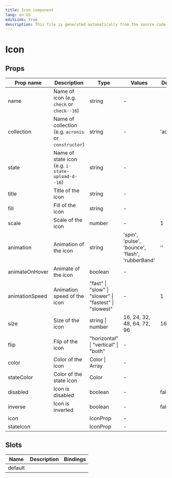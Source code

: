 ```yaml
---
title: Icon component
lang: en-US
editLink: true
description: This file is generated automatically from the source code. Changes made here will be lost.
---
```


# Icon

<!--@include: ./icon.doc.md-->

## Props

| Prop name      | Description                                          | Type                                                   | Values                                           | Default   |
| -------------- | ---------------------------------------------------- | ------------------------------------------------------ | ------------------------------------------------ | --------- |
| name           | Name of icon (e.g. `check` or `check--16`)           | string                                                 | -                                                |           |
| collection     | Name of collection (e.g. `acronis` or `constructor`) | string                                                 | -                                                | 'acronis' |
| state          | Name of state icon (e.g. `i-state-upload-d--16`)     | string                                                 | -                                                |           |
| title          | Title of the icon                                    | string                                                 | -                                                |           |
| fill           | Fill of the icon                                     | string                                                 | -                                                |           |
| scale          | Scale of the icon                                    | number                                                 | -                                                | 1         |
| animation      | Animation of the icon                                | string                                                 | 'spin', 'pulse', 'bounce', 'flash', 'rubberBand' | ''        |
| animateOnHover | Animate of the icon                                  | boolean                                                | -                                                |           |
| animationSpeed | Animation speed of the icon                          | "fast" \| "slow" \| "slower" \| "fastest" \| "slowest" | -                                                | 1         |
| size           | Size of the icon                                     | string \| number                                       | 16, 24, 32, 48, 64, 72, 96                       | 16        |
| flip           | Flip of the icon                                     | "horizontal" \| "vertical" \| "both"                   | -                                                |           |
| color          | Color of the icon                                    | Color \| Array                                         | -                                                |           |
| stateColor     | Color of the state icon                              | Color                                                  | -                                                |           |
| disabled       | Icon is disabled                                     | boolean                                                | -                                                | false     |
| inverse        | Icon is inverted                                     | boolean                                                | -                                                | false     |
| icon           |                                                      | IconProp                                               | -                                                |           |
| stateIcon      |                                                      | IconProp                                               | -                                                |           |

## Slots

| Name    | Description | Bindings |
| ------- | ----------- | -------- |
| default |             |          |
